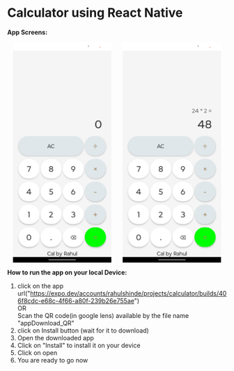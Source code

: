 # Calculator using React Native
**App Screens:**<br>
<div style="display: flex; justify-content: space-around; align-items: center;">
  <img src="https://github.com/Rahulshinde01/calculator-React-Native1/blob/main/calculatorImage1.jpeg" alt="Calculator Overview" width="45%" />
  <img src="https://github.com/Rahulshinde01/calculator-React-Native1/blob/main/calculatorImage2.jpeg" alt="Calculator Overview" width="45%" />
  
</div>


**How to run the app on your local Device:**

1. click on the app url("https://expo.dev/accounts/rahulshinde/projects/calculator/builds/406f8cdc-e68c-4f66-a80f-239b26e755ae") <br>
OR <br>
Scan the QR code(in google lens) available by the file name "appDownload_QR"
3. click on Install button (wait for it to download)
4. Open the downloaded app
5. Click on "Install" to install it on your device
6. Click on open
7. You are ready to go now 
